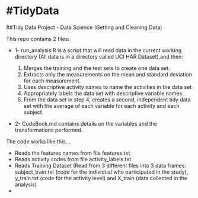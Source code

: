 #TidyData
========

##Tidy Data Project - Data Science (Getting and Cleaning Data)

This repo contains 2 files:
* 1- run_analysis.R is a script that will read data in the current working directory (All data is in a directory called 
UCI HAR Dataset),and then:

  1. Merges the training and the test sets to create one data set.
  2. Extracts only the measurements on the mean and standard deviation for each measurement. 
  3. Uses descriptive activity names to name the activities in the data set
  4. Appropriately labels the data set with descriptive variable names. 
  5. From the data set in step 4, creates a second, independent tidy data set with the average of each variable for each activity and each subject.

* 2- CodeBook.md contains details on the variables and the transformations performed.


The code works like this....

* Reads the features names from file features.txt
* Reads activity codes from file activity_labels.txt
* Reads Training Dataset (Read from 3 different files into 3 data frames: subject_train.txt (code for the individual who participated in the study), y_train.txt (code for the activity level) and X_train (data collected in the analysis)
* 

